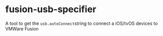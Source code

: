 # fusion-usb-specifier
A tool to get the `usb.autoConnect`string to connect a iOS/tvOS devices to VMWare Fusion
